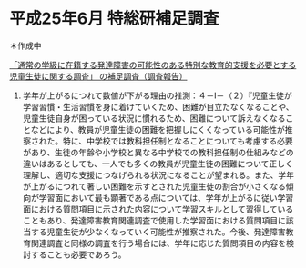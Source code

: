 # 平成25年6月  特総研補足調査
＊作成中

[「通常の学級に在籍する発達障害の可能性のある特別な教育的支援を必要とする児童生徒に関する調査」 の補足調査（調査報告）](http://www.nise.go.jp/cms/resources/content/7412/20140520-153502.pdf)

1.	学年が上がるにつれて数値が下がる理由の推測：４－I－（２）『児童生徒が学習習慣・生活習慣を身に着けていくため、困難が目立たなくなることや、児童生徒自身が困っている状況に慣れるため、困難について訴えなくなることなどにより、教員が児童生徒の困難を把握しにくくなっている可能性が推察された。特に、中学校では教科担任制となることについても考慮する必要があり、生徒の年齢や小学校と異なる中学校での教科担任制の仕組みなどの違いはあるとしても、一人でも多くの教員が児童生徒の困難について正しく理解し、適切な支援につなげられる状況になることが望まれる。また、学年が上がるにつれて著しい困難を示すとされた児童生徒の割合が小さくなる傾向が学習面において最も顕著である点については、学年が上がるに従い学習面における質問項目に示された内容について学習スキルとして習得していることもあり、発達障害教育関連調査で使用した学習面における質問項目に該当する児童生徒が少なくなっていく可能性が推察された。今後、発達障害教育関連調査と同様の調査を行う場合には、学年に応じた質問項目の内容を検討することも必要であろう。